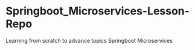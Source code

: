 # Springboot_Microservices-Lesson-Repo
Learning from scratch to advance topics Springboot Microservices
